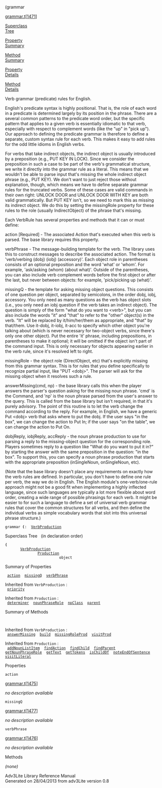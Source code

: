 <span class="title">(</span><span class="type">grammar</span>

[grammar.t](../file/grammar.t.html)\[[1471](../source/grammar.t.html#1471)\]

[Superclass  
Tree](#_SuperClassTree_)

[Property  
Summary](#_PropSummary_)

[Method  
Summary](#_MethodSummary_)

[Property  
Details](#_Properties_)

[Method  
Details](#_Methods_)

<div class="fdesc">

Verb grammar (predicate) rules for English.

English's predicate syntax is highly positional. That is, the role of
each word in a predicate is determined largely by its position in the
phrase. There are a several common patterns to the predicate word order,
but the specific pattern that applies to a given verb is essentially
idiomatic to that verb, especially with respect to complement words
(like the "up" in "pick up"). Our approach to defining the predicate
grammar is therefore to define a separate, custom syntax rule for each
verb. This makes it easy to add rules for the odd little idioms in
English verbs.

For verbs that take indirect objects, the indirect object is usually
introduced by a preposition (e.g., PUT KEY IN LOCK). Since we consider
the preposition in such a case to be part of the verb's grammatical
structure, we write it directly into the grammar rule as a literal. This
means that we wouldn't be able to parse input that's missing the whole
indirect object phrase (e.g., PUT KEY). We don't want to just reject
those without explanation, though, which means we have to define
separate grammar rules for the truncated verbs. Some of these cases are
valid commands in their own right: UNLOCK DOOR and UNLOCK DOOR WITH KEY
are both valid grammatically. But PUT KEY isn't, so we need to mark this
as missing its indirect object. We do this by setting the missingRole
property for these rules to the role (usually IndirectObject) of the
phrase that's missing.

Each VerbRule has several properties and methods that it can or must
define:

action \[Required\] - The associated Action that's executed when this
verb is parsed. The base library requires this property.

verbPhrase - The message-building template for the verb. The library
uses this to construct messages to describe the associated action. The
format is 'verb/verbing (dobj) (iobj) (accessory)'. Each object role in
parentheses consists of an optional preposition and the word 'what' or
'whom'. For example, 'ask/asking (whom) (about what)'. Outside of the
parentheses, you can also include verb complement words before the first
object or after the last, but never between objects: for example,
'pick/picking up (what)'.

missingQ - the template for asking missing object questions. This
consists of one question per object, separated by semicolons, in the
order dobj, iobj, accessory. You only need as many questions as the verb
has object slots (i.e., you only need an iobj question if the verb takes
an indirect object). The question is simply of the form "what do you
want to \<verb\>", but you can also include the words "it" and "that" to
refer to the "other" object(s) in the verb. "It" will be replaced by
it/him/her/them as appropriate, and "that" by that/them. Use it-dobj,
it-iobj, it-acc to specify which other object you're talking about
(which is never necessary for two-object verbs, since there's only one
other object). Put the entire 'it' phrase, including prepositions, in
parentheses to make it optional; it will be omitted if the object isn't
part of the command input. This is only necessary for objects appearing
earlier in the verb rule, since it's resolved left to right.

missingRole - the object role (DirectObject, etc) that's explicitly
missing from this grammar syntax. This is for rules that you define
specifically to recognize partial input, like "PUT \<dobj\>". The parser
will ask for the missing object when it resolves such a rule.

answerMissing(cmd, np) - the base library calls this when the player
answers the parser's question asking for the missing noun phrase. 'cmd'
is the Command, and 'np' is the noun phrase parsed from the user's
answer to the query. This is called from the base library but isn't
required, in that it's purely advisory. The point of this routine is to
let the verb change the command according to the reply. For example, in
English, we have a generic Put \<dobj\> verb that asks where to put the
dobj. If the user says "in the box", we can change the action to Put In;
if the user says "on the table", we can change the action to Put On.

dobjReply, iobjReply, accReply - the noun phrase production to use for
parsing a reply to the missing-object question for the corresponding
role. Players sometimes reply to a question like "What do you want to
put it in?" by starting the answer with the same preposition in the
question: "in the box". To support this, you can specify a noun phrase
production that starts with the appropriate preposition (inSingleNoun,
onSingleNoun, etc).

(Note that the base library doesn't place any requirements on exactly
how the verb rules are defined. In particular, you don't have to define
one rule per verb, the way we do in English. The English module's
one-verb/one-rule approach might not be a good fit when implementing a
highly inflected language, since such languages are typically a lot more
flexible about word order, creating a wide range of possible phrasings
for each verb. It might be easier to for such a language to define a set
of universal verb grammar rules that cover the common structures for all
verbs, and then define the individual verbs as simple vocabulary words
that slot into this universal phrase structure.)

`grammar `**[](../object/.html)`(`**` :   `[`VerbProduction`](../object/VerbProduction.html)

</div>

<span id="_SuperClassTree_"></span>

<div class="mjhd">

<span class="hdln">Superclass Tree</span>   (in declaration order)

</div>

**`(`**  
`         `[`VerbProduction`](../object/VerbProduction.html)  
`                 `[`Production`](../object/Production.html)  
`                         object`  
<span id="_PropSummary_"></span>

<div class="mjhd">

<span class="hdln">Summary of Properties</span>  

</div>

` `[`action`](#action)`  `[`missingQ`](#missingQ)`  `[`verbPhrase`](#verbPhrase)`  `

Inherited from `VerbProduction` :  
` `[`priority`](../object/VerbProduction.html#priority)`  `

Inherited from `Production` :  
` `[`determiner`](../object/Production.html#determiner)`  `[`nounPhraseRole`](../object/Production.html#nounPhraseRole)`  `[`npClass`](../object/Production.html#npClass)`  `[`parent`](../object/Production.html#parent)`  `

<span id="_MethodSummary_"></span>

<div class="mjhd">

<span class="hdln">Summary of Methods</span>  

</div>

` `

Inherited from `VerbProduction` :  
` `[`answerMissing`](../object/VerbProduction.html#answerMissing)`  `[`build`](../object/VerbProduction.html#build)`  `[`missingRoleProd`](../object/VerbProduction.html#missingRoleProd)`  `[`visitProd`](../object/VerbProduction.html#visitProd)`  `

Inherited from `Production` :  
` `[`addNounListItem`](../object/Production.html#addNounListItem)`  `[`findAction`](../object/Production.html#findAction)`  `[`findChild`](../object/Production.html#findChild)`  `[`findParent`](../object/Production.html#findParent)`  `[`getNounPhraseRole`](../object/Production.html#getNounPhraseRole)`  `[`getText`](../object/Production.html#getText)`  `[`getTokens`](../object/Production.html#getTokens)`  `[`isChildOf`](../object/Production.html#isChildOf)`  `[`noteEndOfSentence`](../object/Production.html#noteEndOfSentence)`  `[`visitLiteral`](../object/Production.html#visitLiteral)`  `

<span id="_Properties_"></span>

<div class="mjhd">

<span class="hdln">Properties</span>  

</div>

<span id="action"></span>

`action`

[grammar.t](../file/grammar.t.html)\[[1475](../source/grammar.t.html#1475)\]

<div class="desc">

*no description available*

</div>

<span id="missingQ"></span>

`missingQ`

[grammar.t](../file/grammar.t.html)\[[1477](../source/grammar.t.html#1477)\]

<div class="desc">

*no description available*

</div>

<span id="verbPhrase"></span>

`verbPhrase`

[grammar.t](../file/grammar.t.html)\[[1476](../source/grammar.t.html#1476)\]

<div class="desc">

*no description available*

</div>

<span id="_Methods_"></span>

<div class="mjhd">

<span class="hdln">Methods</span>  

</div>

*(none)*

<div class="ftr">

Adv3Lite Library Reference Manual  
Generated on 28/04/2013 from adv3Lite version 0.8

</div>

